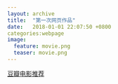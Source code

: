 ```yaml
---  
layout: archive  
title:  "第一次网页作品"  
date:   2018-01-01 22:07:50 +0800  
categories:webpage
image:
  feature: movie.png
  teaser: movie.png
---  
```


<a href="/portfolio/movie/index.html">豆瓣电影推荐</a>
